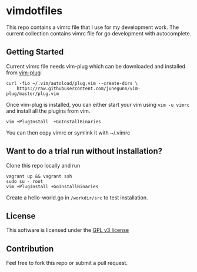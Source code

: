 # vimdotfiles

This repo contains a vimrc file that I use for my development work. The current collection contains vimrc file for go development with autocomplete.

## Getting Started
Current vimrc file needs vim-plug which can be downloaded and installed from [vim-plug](https://github.com/junegunn/vim-plug)
```
curl -fLo ~/.vim/autoload/plug.vim --create-dirs \
    https://raw.githubusercontent.com/junegunn/vim-plug/master/plug.vim
```
Once vim-plug is installed, you can either start your vim using `vim -u vimrc` and install all the plugins from vim.
```
vim +PlugInstall  +GoInstallBinaries
```
You can then copy vimrc or symlink it with ~/.vimrc

## Want to do a trial run without installation?
Clone this repo locally and run 
```
vagrant up && vagrant ssh
sudo su - root
vim +PlugInstall +GoInstallBinaries
```
Create a hello-world.go in `/workdir/src` to test installation.

## License
This software is licensed under the [GPL v3 license](LICENSE.md)

## Contribution
Feel free to fork this repo or submit a pull request. 

